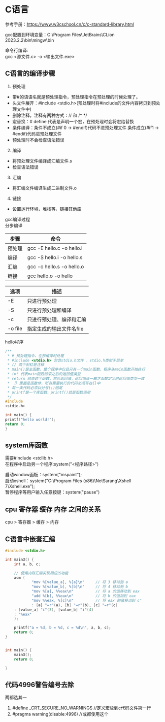 # C语言

参考手册：https://www.w3cschool.cn/c/c-standard-library.html

gcc配置到环境变量：C:\Program Files\JetBrains\CLion 2023.2.2\bin\mingw\bin

命令行编译:  
gcc <源文件.c> -o <输出文件.exe>

## C语言的编译步骤

1. 预处理

* 带#的语语名就是预处理指令，预处理指令在预处理的时候处理了。
* 头文件展开：#include <stdio.h>(预处理时将#include的文件内容拷贝到预处理文件中)
* 删除注释，注释有两种方式：// 和 /* */
* 宏替换：# define 代表是声明一个宏，在预处理时会将宏给替换
* 条件编译：条件不成立(#if 0 -> #endif)代码不进预处理文件 条件成立(#if1 -> #endif)代码进预处理文件
* 预处理时不会检查语法错误

2. 编译

* 将预处理文件编译成汇编文件.s
* 检查语法错误

3. 汇编

* 将汇编文件编译生成二进制文件.o

4. 链接

* 设置运行环境，堆栈等，链接其他库

gcc编译过程  
分步编译

| 步骤  | 命令                        |
|-----|---------------------------|
| 预处理 | gcc -E hello.c -o hello.i |
| 编译  | gcc -S hello.i -o hello.s |
| 汇编  | gcc -c hello.s -o hello.o |
| 链接  | gcc  hello.o -o hello     |

| 选项      | 描述             |
|---------|----------------|
| -E      | 只进行预处理         |
| -S      | 只进行预处理和编译      |
| -c      | 只进行预处理、编译和汇编   |
| -o file | 指定生成的输出文件名file |

hello程序

```c
/**
 * # 预处理指令，在预编译时处理
 * #include <stdio.h> 包含stdio.h文件 ，stdio.h类似于菜单
 * // 两个斜杠是注释
 * main()是主函数，整个程序中仅且只有一个main函数，程序从main函数开始执行
 * int 代表main函数结束之后的返回值类型
 * return 结束这个函数，然后返回值，返回值灰一幕才函数定义时返回值类型一致
 * ｛｝里面是函数体，所有需要执行的代码必须写在{}中
 * 每一条代码必须以分号(;)结尾
 * printf是一个库函数，printf()就是函数调用
 */
#include
<stdio.h>

int main() {
printf("hello world!");
return 0;
}
```

## system库函数

需要#include <stdlib.h>  
在程序中启动另一个程序:system("<程序路径>")

启动window画板：system("mspaint");    
启动xshell：system("C:\\Program Files (x86)\\NetSarang\\Xshell 7\\Xshell.exe");   
暂停程序等用户输入任意按键：system("pause")

## cpu 寄存器 缓存 内存 之间的关系

cpu > 寄存器 > 缓存 > 内存

## C语言中嵌套汇编

```c
#include <stdio.h>

int main3() {
    int a, b, c;

    // 使用内联汇编实现相应的功能
    asm (
            "mov %[value_a], %[a]\n"     // 将 3 移动到 a
            "mov %[value_b], %[b]\n"     // 将 4 移动到 b
            "mov %[a], %%eax\n"          // 将 a 的值移动到 eax
            "add %[b], %%eax\n"          // 将 b 的值加到 eax
            "mov %%eax, %[c]\n"          // 将 eax 的值移动到 c"
            : [a] "=r"(a), [b] "=r"(b), [c] "=r"(c)
    : [value_a] "i"(3), [value_b] "i"(4)
    : "%eax"
    );

    printf("a = %d, b = %d, c = %d\n", a, b, c);
    return 0;
}


int main() {
    main3();
    return 0;

}

```

## 代码4996警告编号去除

两都选其一

1. #define _CRT_SECURE_NO_WARNINGS //定义宏放到c代码文件第一行
2. #pragma warning(disable:4996) //或都使用这个


